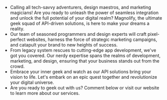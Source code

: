 - Calling all tech-savvy adventurers, design maestros, and marketing magicians! Are you ready to unleash the power of seamless integration and unlock the full potential of your digital realm? Magnolify, the ultimate geek squad of API-driven solutions, is here to make your dreams a reality.
- Our team of seasoned programmers and design experts will craft pixel-perfect websites, harness the force of strategic marketing campaigns, and catapult your brand to new heights of success.
- From legacy system rescues to cutting-edge app development, we've got you covered. Our nerdy expertise spans the realms of development, marketing, and design, ensuring that your business stands out from the crowd.
- Embrace your inner geek and watch as our API solutions bring your vision to life. Let's embark on an epic quest together and revolutionize your digital universe.
- Are you ready to geek out with us? Comment below or visit our website to learn more about our services.

<!---
magnolify/magnolify is a ✨ special ✨ repository because its `README.md` (this file) appears on your GitHub profile.
You can click the Preview link to take a look at your changes.
--->
